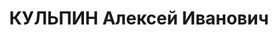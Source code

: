 ---
title: КУЛЬПИН Алексей Иванович
description: "Род. в 1903, Владимирская обл., г. Муром. Проживал: Владимирская обл.,\
  \ г. Ковров. Секретарь Ковровского РК ВКП(б) \n  Арестован 03.08.1937. Приговор:\
  \ ВМН. Расстрелян"
---
